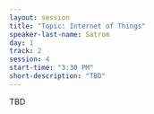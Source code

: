 ```yaml
---
layout: session
title: "Topic: Internet of Things"
speaker-last-name: Satrom
day: 1
track: 2
session: 4
start-time: "3:30 PM"
short-description: "TBD"
---
```


TBD